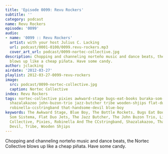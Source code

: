 ```yaml
---
title: 'Episode 0099: Revu Rockers'
subtitle: ''
category: podcast
name: Revu Rockers
episode: '0099'
audio:
- name: '0099 :: Revu Rockers'
  artist: with your host Julius C. Lacking
  url: podcast/0001-0100/0099.revu-rockers.mp3
  cover_art_url: podcast/0099-nortec-collective.jpg
description: Chopping and channeling norteño music and dance beats, the Nortec Collective
  blows up like a cheap piñata. Have some candy.
author: jclacking
airdate: '2012-03-27'
playlist: 2012-03-27-0099-revu-rockers
image:
  src: podcast/0099-nortec-collective.jpg
  caption: Nortec Collective
index: Revu Rockers
tags: nortec-collective pixies awkward-stage bugs-eat-books buraka-som-sistema lilys
  shazalakazoo john-buzon-trio jazz-butcher tribe wooden-shjips flat-duo-jets bottle-rockets
  robinella-ccstringband that-handsome-devil blue-boy
keywords: The Awkward Stage, Blue Boy, The Bottle Rockets, Bugs Eat Books, Buraka
  Som Sistema, Flat Duo Jets, The Jazz Butcher, The John Buzon Trio, Lilys, Nortec
  Collective, Pixies, Robinella And The CCstringband, Shazalakazoo, That Handsome
  Devil, Tribe, Wooden Shjips
---
```

Chopping and channeling norteño music and dance beats, the Nortec Collective blows up like a cheap piñata. Have some candy.

